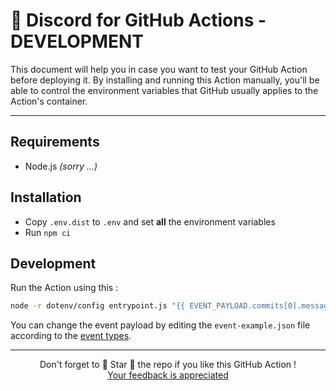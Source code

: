 # 🚀 Discord for GitHub Actions - DEVELOPMENT

This document will help you in case you want to test your GitHub Action before deploying it.
By installing and running this Action manually, you'll be able to control the environment variables that GitHub usually applies to the Action's container.

<hr/>

## Requirements

* Node.js *(sorry ...)*

## Installation

* Copy `.env.dist` to `.env` and set **all** the environment variables
* Run `npm ci`

## Development

Run the Action using this :

```bash
node -r dotenv/config entrypoint.js "{{ EVENT_PAYLOAD.commits[0].message }}"
```

You can change the event payload by editing the `event-example.json` file according to the [event types](https://developer.github.com/v3/activity/events/types).

<hr/>

<p align="center">
  Don't forget to 🌟 Star 🌟 the repo if you like this GitHub Action !<br/>
  <a href="https://github.com/Ilshidur/action-discord/issues/new">Your feedback is appreciated</a>
</p>

